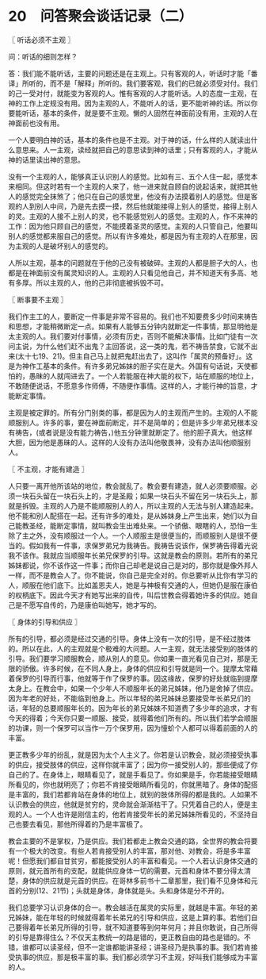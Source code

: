 # 20　问答聚会谈话记录（二）



〖 听话必须不主观 〗

问：听话的细则怎样？

答：我们能不能听话，主要的问题还是在主观上。只有客观的人，听话时才能「番译」所听的，而不是「解释」所听的。我们要客观，我们的已就必须受对付。我们的己一受对付，就能变为客观的人。惟有客观的人才能听话。人的态度一主观，在神的工作上定规没有用。因为主观的人，不能听人的话，更不能听神的话。所以你要能听话，基本的条件，就是要不主观。懒的人固然在神面前没有用，主观的人在神面前也没有用。

一个人要明白神的话，基本的条件也是不主观。对于神的话，什么样的人就读出什么意思来。人一主观，读经就把自己的意思读到神的话里；只有客观的人，才能从神的话里读出神的意思。

没有一个主观的人，能够真正认识别人的感觉。比如有三、五个人住一起，感觉本来相同。但这时若有一个主观的人来了，他一进来就自顾自的说起话来，就把其他人的感觉完全抹煞了；他只在自己的感觉里，他没有办法摸着别人的感觉。但是客观的人到别人中间，乃是先去摸一摸，然后他就能接得上别人的感觉，接得上别人的灵。主观的人接不上别人的灵，也不能感觉别人的感觉。主观的人，作不来神的工作：因为他只顾自己的感觉，不能摸着圣灵的感觉。主观的人只管自己，他要叫别人的感觉都来服自己的感觉。所以有许多难处，都是因为有主观的人在那里，因为主观的人是破坏别人的感觉的。

人所以主观，基本的问题就在于他的己没有被破碎。主观的人都是胆子大的人，也都是在神面前没有属灵知识的人。主观的人只看见他自己，并不知道天有多高、地有多厚。所以主观的人，他的己非彻底被拆毁不可。



〖 断事要不主观 〗

我们作主工的人，要断定一件事是非常不容易的。我们也不知要费多少时间来祷告和思想，才能稍微断定一点。如果有人能够五分钟内就断定一件事情，那显明他是太主观的人。我们要对付事情，必须有历史，否则不能解决事情。比如门徒有一次问主说，为什么他们赶不出鬼？主回答说，这一类的鬼，若不祷告禁食，它就不出来(太十七19、21)。但主自己马上就把鬼赶出去了，这叫作「属灵的预备好」。这是为神作工基本的条件。有许多弟兄姊妹的胆子实在是大。外国有句话说，天使都怕的，愚昧的人就闯进去了。一个人若能服在神大能的权下，站在顺服的地位上，不敢随便说话，不愿意多作师傅，不随便作事情。这样的人，才能行神的旨意，才能断定事情。

主观是被定罪的。所有分门别类的事，都是因为人的主观而产生的。主观的人不能顺服别人。许多的事，要在神面前断定，并不是简单的；但是许多少年弟兄根本没有祷告，(或者说是没有能力祷告，)他五分钟里就断定了。他的胆子真大。他这样大胆，因为他是愚昧的人。这样的人没有办法叫他敬畏神，没有办法叫他顺服别人。



〖 不主观，才能有建造 〗

人只要一离开他所该站的地位，教会就乱了。教会要有建造，就人必须要顺服。必须一块石头留在一块石头上的，才是圣殿；如果一块石头不留在另一块石头上，那就是拆毁。主观的人乃是不能顺服别人的人，所以主观的人无法与别人建造起来。他不能和别人配搭在一起。还有许多的难处，是从姊妹身上产生出来，她们以为自己能教圣经，能断定事情，就叫教会生出难处来。一个骄傲、眼瞎的人，恐怕一生除了主之外，没有顺服过一个人。一个人顺服主是很便当的，而顺服别人是很不便当的。假如我有一件事，求保罗弟兄为我祷告。我祷告说该作，保罗祷告得着光说我不该作。我就应当顺服年长弟兄保罗的引导。这就是教会的原则。若所有的弟兄姊妹都说，你不该作这一件事；而你自己却老是说自己是对的，那你就是像外邦人一样，而不是教会人了。你不能说，你自己是完全对的。你总要听从比你有学习的人，顺服在他们底下。比如盖恩夫人，她是与神极有交通的人，但她仍是服在康伯的权柄底下。因此今天才有她写出来的自传，叫后世教会得着她许多的供应。她自己是不愿写自传的，乃是康伯叫她写，她才写的。



〖 身体的引导和供应 〗

所有的引导，都必须是经过交通的引导。身体上没有一次的引导，是不经过肢体的。所以在此，人的主观就是个极难的大问题。人一主观，就无法接受别的肢体的引导。我们要学习顺服教会，顺从别人的意见。你如果一直光看见自己对，那是无限的骄傲。许多时候，在不同人身上，身体的供应和引导就是同一个。提摩太常藉着保罗的引导而行事，他就等于作了保罗的事。因这缘故，保罗的好处就临到提摩太身上。在教会中，如果一个少年人不顺服年长的弟兄姊妹，他乃是舍掉了供应。因为年老的好处，不能临到他身上。所以年轻的弟兄姊妹总要接受年长弟兄们的话，年轻的总要顺服年长的。因为年长的弟兄姊妹不知道费了多少年的追求，才有今天的得着；今天你只要一顺服、接受，就得着他们所有的。所以我们若学会顺服的功课，则一个保罗可以当作一万个保罗用，因为憧蚧个人都可以得着前面的人的丰富。

更正教多少年的纷乱，就是因为太个人主义了。你若是认识教会，就必须接受执事的供应，接受肢体的供应，这样你就丰富了；因为你一接受别人的，那些便成了你自己的了。在身体上，眼睛看见了，就是手看见了。你如果是手，你若能接受眼睛所看见的，你也就明亮了；你若不肯接受眼睛所看见的，你就黑暗了。身体的配搭是丰富的，我们若都肯站在身体的地位上，就别的肢体所得的都是我的。人如果不认识教会的供应，他就是贫穷的，灵命就会渐渐枯干了。只凭着自己的人，便是主观的人。一个人也许是刚信主的，他若肯接受年长的弟兄姊妹所看见的，不坚持自己也要去看见，那他所得着的乃是丰富极了。

教会主要的不是掌权，乃是供应。我们若都走上教会交通的路，全世界的教会将要有一个极大的改变。有些人若肯接受别人的丰富，那对他、对教会，将是多丰富呢！但愿我们都自甘贫穷，都能接受别人的丰富和看见。一个人若认识身体交通的原则，就元首所有的支配，就能供应身体一切的需要。元首和身体不要分得太清楚，身体的供应就是元首的供应。在哥林多前书十二章那里，我们看不见身体和元首的分别(12、21节)；头就是身体，身体就是头。头和身体是分不开的。

我们总要学习认识身体的合一。教会越活在属灵的实际里，就越是丰富。年轻的弟兄姊妹，能在年轻的时候就得着年长弟兄的引导和供应，这是上算的事。若他们自己要得着年长弟兄所得的引导，就不知道要等到何年何月；并且你敢说，自己所得的引导是靠得住么？不仅天主教统一的路是错的，更正教自由的路也是错的。不错，谁都可以读圣经，但不一定谁都能讲圣经；讲圣经乃是执事的事。我们若肯接受执事的供应，那是极丰富的事。我们都必须学习不主观，好叫我们能够成为丰富的人。


